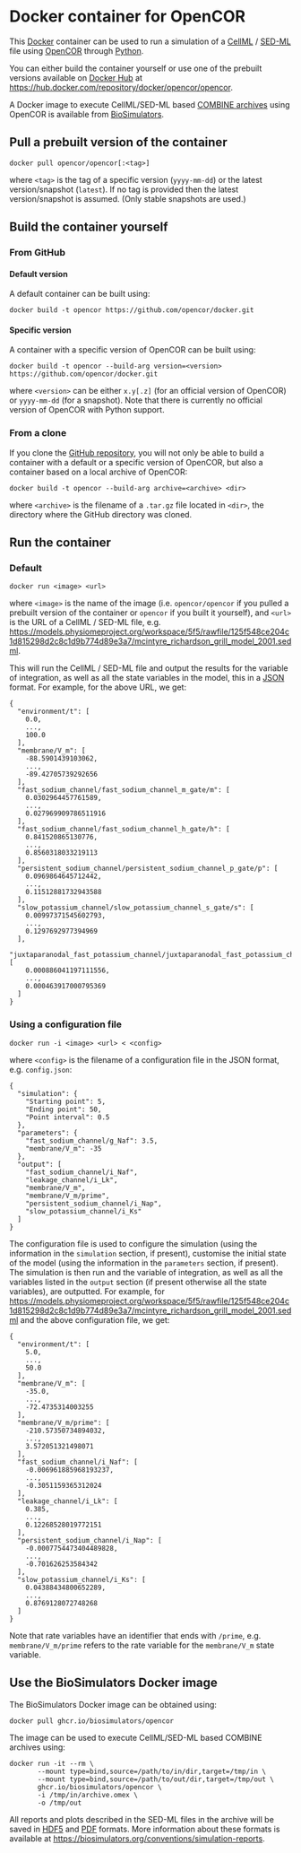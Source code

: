 Docker container for OpenCOR
============================

This [Docker](https://docker.com/) container can be used to run a simulation of a [CellML](https://www.cellml.org/) / [SED-ML](https://sed-ml.org/) file using [OpenCOR](https://opencor.ws/) through [Python](https://python.org/).

You can either build the container yourself or use one of the prebuilt versions available on [Docker Hub](https://hub.docker.com/) at <https://hub.docker.com/repository/docker/opencor/opencor>.

A Docker image to execute CellML/SED-ML based [COMBINE archives](https://combinearchive.org/) using OpenCOR is available from [BioSimulators](https://biosimulators.org/simulators/opencor).

Pull a prebuilt version of the container
----------------------------------------

    docker pull opencor/opencor[:<tag>]

where `<tag>` is the tag of a specific version (`yyyy-mm-dd`) or the latest version/snapshot (`latest`).
If no tag is provided then the latest version/snapshot is assumed.
(Only stable snapshots are used.)

Build the container yourself
----------------------------

### From GitHub

#### Default version

A default container can be built using:

    docker build -t opencor https://github.com/opencor/docker.git

#### Specific version

A container with a specific version of OpenCOR can be built using:

    docker build -t opencor --build-arg version=<version> https://github.com/opencor/docker.git

where `<version>` can be either `x.y[.z]` (for an official version of OpenCOR) or `yyyy-mm-dd` (for a snapshot). Note that there is currently no official version of OpenCOR with Python support.

### From a clone

If you clone the [GitHub repository](https://github.com/opencor/docker), you will not only be able to build a container with a default or a specific version of OpenCOR, but also a container based on a local archive of OpenCOR:

    docker build -t opencor --build-arg archive=<archive> <dir>

where `<archive>` is the filename of a `.tar.gz` file located in `<dir>`, the directory where the GitHub directory was cloned.

Run the container
-----------------

### Default

    docker run <image> <url>

where `<image>` is the name of the image (i.e. `opencor/opencor` if you pulled a prebuilt version of the container or `opencor` if you built it yourself), and `<url>` is the URL of a CellML / SED-ML file, e.g. <https://models.physiomeproject.org/workspace/5f5/rawfile/125f548ce204c1d815298d2c8c1d9b774d89e3a7/mcintyre_richardson_grill_model_2001.sedml>.

This will run the CellML / SED-ML file and output the results for the variable of integration, as well as all the state variables in the model, this in a [JSON](https://json.org/) format. For example, for the above URL, we get:

    {
      "environment/t": [
        0.0,
        ...,
        100.0
      ],
      "membrane/V_m": [
        -88.5901439103062,
        ...,
        -89.42705739292656
      ],
      "fast_sodium_channel/fast_sodium_channel_m_gate/m": [
        0.0302964457761589,
        ...,
        0.027969909786511916
      ],
      "fast_sodium_channel/fast_sodium_channel_h_gate/h": [
        0.841520865130776,
        ...,
        0.8560318033219113
      ],
      "persistent_sodium_channel/persistent_sodium_channel_p_gate/p": [
        0.0969864645712442,
        ...,
        0.11512881732943588
      ],
      "slow_potassium_channel/slow_potassium_channel_s_gate/s": [
        0.00997371545602793,
        ...,
        0.1297692977394969
      ],
      "juxtaparanodal_fast_potassium_channel/juxtaparanodal_fast_potassium_channel_n_gate/n": [
        0.000886041197111556,
        ...,
        0.000463917000795369
      ]
    }

### Using a configuration file

    docker run -i <image> <url> < <config>

where `<config>` is the filename of a configuration file in the JSON format, e.g. `config.json`:

    {
      "simulation": {
        "Starting point": 5,
        "Ending point": 50,
        "Point interval": 0.5
      },
      "parameters": {
        "fast_sodium_channel/g_Naf": 3.5,
        "membrane/V_m": -35
      },
      "output": [
        "fast_sodium_channel/i_Naf",
        "leakage_channel/i_Lk",
        "membrane/V_m",
        "membrane/V_m/prime",
        "persistent_sodium_channel/i_Nap",
        "slow_potassium_channel/i_Ks"
      ]
    }

The configuration file is used to configure the simulation (using the information in the `simulation` section, if present), customise the initial state of the model (using the information in the `parameters` section, if present). The simulation is then run and the variable of integration, as well as all the variables listed in the `output` section (if present otherwise all the state variables), are outputted. For example, for <https://models.physiomeproject.org/workspace/5f5/rawfile/125f548ce204c1d815298d2c8c1d9b774d89e3a7/mcintyre_richardson_grill_model_2001.sedml> and the above configuration file, we get:

    {
      "environment/t": [
        5.0,
        ...,
        50.0
      ],
      "membrane/V_m": [
        -35.0,
        ...,
        -72.4735314003255
      ],
      "membrane/V_m/prime": [
        -210.57350734894032,
        ...,
        3.572051321498071
      ],
      "fast_sodium_channel/i_Naf": [
        -0.006961885968193237,
        ...,
        -0.3051159365312024
      ],
      "leakage_channel/i_Lk": [
        0.385,
        ...,
        0.12268528019772151
      ],
      "persistent_sodium_channel/i_Nap": [
        -0.0007754473404489828,
        ...,
        -0.701626253584342
      ],
      "slow_potassium_channel/i_Ks": [
        0.04388434800652289,
        ...,
        0.8769128072748268
      ]
    }

Note that rate variables have an identifier that ends with `/prime`, e.g. `membrane/V_m/prime` refers to the rate variable for the `membrane/V_m` state variable.

Use the BioSimulators Docker image
----------------------------------

The BioSimulators Docker image can be obtained using:
```
docker pull ghcr.io/biosimulators/opencor
```

The image can be used to execute CellML/SED-ML based COMBINE archives using:
```
docker run -it --rm \
       --mount type=bind,source=/path/to/in/dir,target=/tmp/in \
       --mount type=bind,source=/path/to/out/dir,target=/tmp/out \
       ghcr.io/biosimulators/opencor \
       -i /tmp/in/archive.omex \
       -o /tmp/out
```

All reports and plots described in the SED-ML files in the archive will be saved in [HDF5](https://en.wikipedia.org/wiki/Hierarchical_Data_Format) and [PDF](https://en.wikipedia.org/wiki/PDF) formats. More information about these formats is available at https://biosimulators.org/conventions/simulation-reports.

